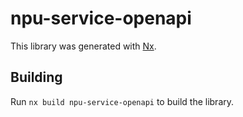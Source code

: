 # npu-service-openapi

This library was generated with [Nx](https://nx.dev).

## Building

Run `nx build npu-service-openapi` to build the library.
